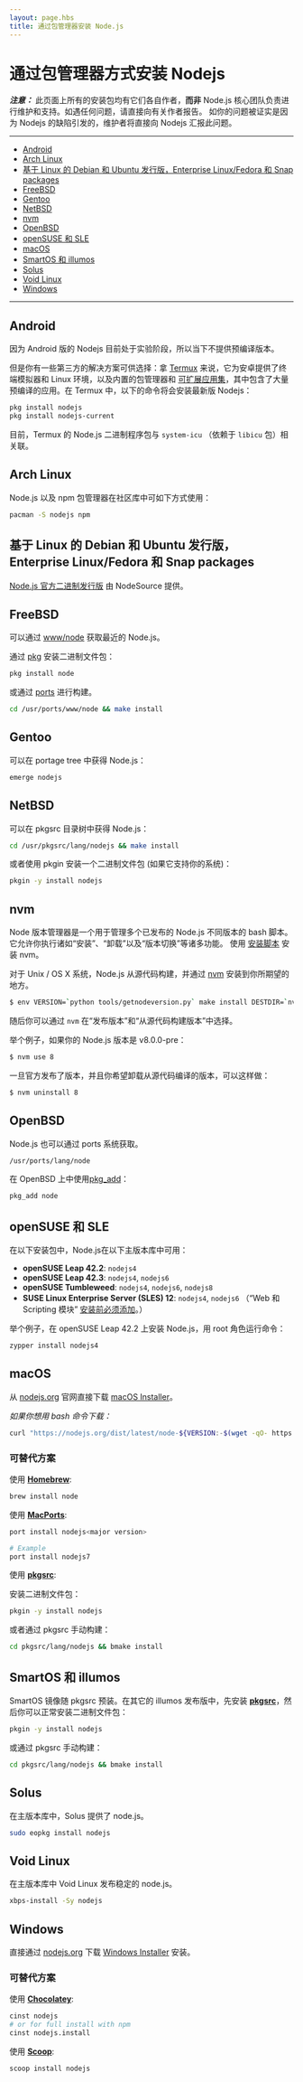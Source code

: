 ```yaml
---
layout: page.hbs
title: 通过包管理器安装 Node.js
---
```


# 通过包管理器方式安装 Nodejs

***注意：*** 此页面上所有的安装包均有它们各自作者，**而非** Node.js 核心团队负责进行维护和支持。如遇任何问题，请直接向有关作者报告。 如你的问题被证实是因为 Nodejs 的缺陷引发的，维护者将直接向 Nodejs 汇报此问题。

----------------------------

* [Android](#android)
* [Arch Linux](#arch-linux)
* [基于 Linux 的 Debian 和 Ubuntu 发行版，Enterprise Linux/Fedora 和 Snap packages](#debian-and-ubuntu-based-linux-distributions-enterprise-linux-fedora-and-snap-packages)
* [FreeBSD](#freebsd)
* [Gentoo](#gentoo)
* [NetBSD](#netbsd)
* [nvm](#nvm)
* [OpenBSD](#openbsd)
* [openSUSE 和 SLE](#opensuse-and-sle)
* [macOS](#macos)
* [SmartOS 和 illumos](#smartos-and-illumos)
* [Solus](#solus)
* [Void Linux](#void-linux)
* [Windows](#windows)

----------------------------

## Android

因为 Android 版的 Nodejs 目前处于实验阶段，所以当下不提供预编译版本。

但是你有一些第三方的解决方案可供选择：拿 [Termux](https://termux.com/) 来说，它为安卓提供了终端模拟器和 Linux 环境，以及内置的包管理器和 [可扩展应用集](https://github.com/termux/termux-packages)，其中包含了大量预编译的应用。在 Termux 中，以下的命令将会安装最新版 Nodejs：

```bash
pkg install nodejs
pkg install nodejs-current
```

目前，Termux 的 Node.js 二进制程序包与 `system-icu` （依赖于 `libicu` 包）相关联。

## Arch Linux

Node.js 以及 npm 包管理器在社区库中可如下方式使用：

```bash
pacman -S nodejs npm
```

<!--
请不要把此改成 ## 的形式，因为自动生成器会完全忽略非英语字符，导致生成的 anchor 名称与上面实际的名称不符合，导致无法正确跳转到所要的位置。
相关修复：https://github.com/nodejs/nodejs.org/pull/2028
-->
<h2>基于 Linux 的 Debian 和 Ubuntu 发行版，Enterprise Linux/Fedora 和 Snap packages<a name="debian-and-ubuntu-based-linux-distributions-enterprise-linux-fedora-and-snap-packages" class="anchor" href="#debian-and-ubuntu-based-linux-distributions-enterprise-linux-fedora-and-snap-packages"></a></h2>

[Node.js 官方二进制发行版](https://github.com/nodesource/distributions/blob/master/README.md) 由 NodeSource 提供。

## FreeBSD

可以通过 [www/node](http://freshports.org/www/node) 获取最近的 Node.js。

通过 [pkg](https://www.freebsd.org/cgi/man.cgi?pkg) 安装二进制文件包：

```bash
pkg install node
```

或通过 [ports](https://www.freebsd.org/cgi/man.cgi?ports) 进行构建。

```bash
cd /usr/ports/www/node && make install
```

## Gentoo

可以在 portage tree 中获得 Node.js：

```bash
emerge nodejs
```


## NetBSD

可以在 pkgsrc 目录树中获得 Node.js：

```bash
cd /usr/pkgsrc/lang/nodejs && make install
```

或者使用 pkgin 安装一个二进制文件包 (如果它支持你的系统)：

```bash
pkgin -y install nodejs
```

## nvm
Node 版本管理器是一个用于管理多个已发布的 Node.js 不同版本的 bash 脚本。它允许你执行诸如“安装”、“卸载”以及“版本切换”等诸多功能。
使用 [安装脚本](https://github.com/creationix/nvm#install-script) 安装 nvm。

对于 Unix / OS X 系统，Node.js 从源代码构建，并通过 [nvm](https://github.com/creationix/nvm) 安装到你所期望的地方。

```bash
$ env VERSION=`python tools/getnodeversion.py` make install DESTDIR=`nvm_version_path v$VERSION` PREFIX=""
```

随后你可以通过 `nvm` 在“发布版本”和“从源代码构建版本”中选择。

举个例子，如果你的 Node.js 版本是 v8.0.0-pre：

```bash
$ nvm use 8
```

一旦官方发布了版本，并且你希望卸载从源代码编译的版本，可以这样做：

```bash
$ nvm uninstall 8
```

## OpenBSD

Node.js 也可以通过 ports 系统获取。

```bash
/usr/ports/lang/node
```

在 OpenBSD 上中使用[pkg_add](http://man.openbsd.org/OpenBSD-current/man1/pkg_add.1)：

```bash
pkg_add node
```
<!--
请不要把此改成 ## 的形式，因为自动生成器会完全忽略非英语字符，导致生成的 anchor 名称与上面实际的名称不符合，导致无法正确跳转到所要的位置。
相关修复：https://github.com/nodejs/nodejs.org/pull/2028
 -->
<h2>openSUSE 和 SLE<a name="opensuse-and-sle" class="anchor" href="#opensuse-and-sle"></a></h2>

在以下安装包中，Node.js在以下主版本库中可用：

* **openSUSE Leap 42.2**: `nodejs4`
* **openSUSE Leap 42.3**: `nodejs4`, `nodejs6`
* **openSUSE Tumbleweed**: `nodejs4`, `nodejs6`, `nodejs8`
* **SUSE Linux Enterprise Server (SLES) 12**: `nodejs4`, `nodejs6`
  （“Web 和 Scripting 模块” [安装前必须添加](https://www.suse.com/documentation/sles-12/book_sle_deployment/data/sec_add-ons_extensions.html)。）

举个例子，在 openSUSE Leap 42.2 上安装 Node.js，用 root 角色运行命令：

```bash
zypper install nodejs4
```

## macOS

从 [nodejs.org](https://nodejs.org) 官网直接下载 [macOS Installer](https://nodejs.org/#download)。

_如果你想用 bash 命令下载：_

```bash
curl "https://nodejs.org/dist/latest/node-${VERSION:-$(wget -qO- https://nodejs.org/dist/latest/ | sed -nE 's|.*>node-(.*)\.pkg</a>.*|\1|p')}.pkg" > "$HOME/Downloads/node-latest.pkg" && sudo installer -store -pkg "$HOME/Downloads/node-latest.pkg" -target "/"
```

### 可替代方案

使用 **[Homebrew](http://brew.sh/)**:

```bash
brew install node
```

使用 **[MacPorts](http://www.macports.org/)**:

```bash
port install nodejs<major version>

# Example
port install nodejs7
```

使用 **[pkgsrc](https://pkgsrc.joyent.com/install-on-osx/)**:

安装二进制文件包：

```bash
pkgin -y install nodejs
```

或者通过 pkgsrc 手动构建：

```bash
cd pkgsrc/lang/nodejs && bmake install
```

<!--
请不要把此改成 ## 的形式，因为自动生成器会完全忽略非英语字符，导致生成的 anchor 名称与上面实际的名称不符合，导致无法正确跳转到所要的位置。
相关修复：https://github.com/nodejs/nodejs.org/pull/2028
 -->
<h2>SmartOS 和 illumos<a name="smartos-and-illumos" class="anchor" href="#smartos-and-illumos"></a></h2>

SmartOS 镜像随 pkgsrc 预装。在其它的 illumos 发布版中，先安装 **[pkgsrc](https://pkgsrc.joyent.com/install-on-illumos/)**，然后你可以正常安装二进制文件包：

```bash
pkgin -y install nodejs
```

或通过 pkgsrc 手动构建：

```bash
cd pkgsrc/lang/nodejs && bmake install
```


## Solus

在主版本库中，Solus 提供了 node.js。

```bash
sudo eopkg install nodejs
```


## Void Linux

在主版本库中 Void Linux 发布稳定的 node.js。

```bash
xbps-install -Sy nodejs
```

## Windows

直接通过 [nodejs.org](https://nodejs.org) 下载 [Windows Installer](https://nodejs.org/#download) 安装。

### 可替代方案

使用 **[Chocolatey](http://chocolatey.org)**:

```bash
cinst nodejs
# or for full install with npm
cinst nodejs.install
```

使用 **[Scoop](http://scoop.sh/)**:

```bash
scoop install nodejs
```
